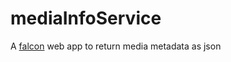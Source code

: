 mediaInfoService
================

A [falcon](https://falconframework.org/) web app to return media metadata as json
